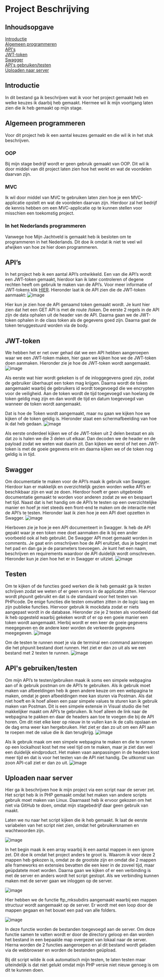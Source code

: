 # Project Beschrijving 

## Inhoudsopgave
[Introductie](https://github.com/Stage-Bravo/Portfolio/blob/main/Progressie_stage/Voortgang_Stage_Project.md#introductie)<br>
[Algemeen programmeren](https://github.com/Stage-Bravo/Portfolio/blob/main/Progressie_stage/Voortgang_Stage_Project.md#algemeen-programmeren)<br>
[API's](https://github.com/Stage-Bravo/Portfolio/blob/main/Progressie_stage/Voortgang_Stage_Project.md#apis)<br>
[JWT-token](https://github.com/Stage-Bravo/Portfolio/blob/main/Progressie_stage/Voortgang_Stage_Project.md#jwt-token)<br>
[Swagger](https://github.com/Stage-Bravo/Portfolio/blob/main/Progressie_stage/Voortgang_Stage_Project.md#swagger) <br>
[API's gebruiken/testen](https://github.com/Stage-Bravo/Portfolio/blob/main/Bewijsvoering/Project_beschrijving.md#apis-gebruikentesten)<br>
[Uploaden naar server](https://github.com/Stage-Bravo/Portfolio/blob/main/Bewijsvoering/Project_beschrijving.md#uploaden-naar-server)

## Introductie
In dit bestand ga ik beschrijven wat ik voor het project gemaakt heb en welke keuzes ik daarbij heb gemaakt. Hiermee wil ik mijn voortgang laten zien die ik heb gemaakt op mijn stage. 

## Algemeen programmeren
Voor dit project heb ik een aantal keuzes gemaakt en die wil ik in het stuk beschrijven.
### OOP
Bij mijn stage bedrijf wordt er geen gebruik gemaakt van OOP. Dit wil ik door middel van dit project laten zien hoe het werkt en wat de voordelen daarvan zijn. 
### MVC
Ik wil door middel van MVC te gebruiken laten zien hoe je een MVC-applicatie opstelt en wat de voordelen daarvan zijn. Hierdoor zal het bedrijf de kennis hebben om een MVC-applicatie op te kunnen stellen voor misschien een toekomstig project. 
### In het Nederlands programmeren
Vanwege hoe Mijn Jachtveld is gemaakt heb ik besloten om te programmeren in het Nederlands. Dit doe ik omdat ik niet te veel wil afwijken van hoe ze hier doen programmeren. 

## API’s 
In het project heb ik een aantal API’s ontwikkeld. Een van die API’s wordt een JWT-token gemaakt, hierdoor kan ik later controleren of degene rechten heeft om gebruik te maken van de API’s. Voor meer informatie of JWT-tokens klik [HIER](https://github.com/Stage-Bravo/Portfolio/blob/main/Onderzoek/Onderzoeksrapport.pdf). Hieronder laat ik de API zien die de JWT-token aanmaakt:
![image](https://github.com/Stage-Bravo/Portfolio/assets/103424907/4cf0e9cc-3b0f-4adf-93b3-6a64c949482e)

Hier kun je zien hoe de API genaamd token gemaakt wordt. Je kunt hier zien dat het een GET API is met de route /token. De eerste 2 regels in de API zijn de data ophalen uit de header van de API. Daarna gaan we de JWT-token ophalen in de class token als de gegevens goed zijn. Daarna gaat de token teruggestuurd worden via de body.

## JWT-token
We hebben het er net over gehad dat we een API hebben aangeroepen waar we een JWT-token maken, hier gaan we kijken hoe we de JWT-token doen aanmaken. Hieronder zie je hoe de JWT-token wordt aangemaakt.
 ![image](https://github.com/Stage-Bravo/Portfolio/assets/103424907/c807b7e6-c184-4543-b97a-5a6f5ce33f34)

Als eerste wat hier wordt gekeken is of de inloggegevens goed zijn, zodat de gebruiker überhaupt een token mag krijgen. Daarna wordt de token aangemaakt waarbij de gebruikers id wordt toegevoegd die we encrypten voor de veiligheid. Aan de token wordt de tijd toegevoegd van hoelang de token geldig mag zijn en dan wordt de tijd en datum toegevoegd van wanneer de token wordt aangemaakt. 

Dat is hoe de Token wordt aangemaakt, maar nu gaan we kijken hoe we kijken of de token geldig is. Hieronder staat een schermafbeelding van hoe ik dat heb gedaan. 
![image](https://github.com/Stage-Bravo/Portfolio/assets/103424907/e8bc140e-cde9-4de8-bbc3-efaa8dde2aca)
 
Als eerste onderdeel kijken we of de JWT-token uit 2 delen bestaat en als dat zo is halen we die 3 delen uit elkaar. Dan decoden we de header en de payload zodat we weten wat daarin zit. Dan kijken we eerst of het een JWT-token is met de goeie gegevens erin en daarna kijken we of de token nog geldig is in tijd. 

## Swagger 
Om documentatie te maken voor de API’s maak ik gebruik van Swagger. Hierdoor kan er makkelijk en overzichtelijk gezien worden welke API’s er beschikbaar zijn en wat ze doen. Hierdoor hoeft er geen uitgebreide documentatie gemaakt te worden voor anderen zodat ze we en bespaart het tijd. Naast dat is het handig om de API’s te testen op een overzichtelijke manier en hoef je niet steeds een front-end te maken om de interactie met de API’s te testen. Hieronder laat ik zien hoe je een API doet opzetten in Swagger.
![image](https://github.com/Stage-Bravo/Portfolio/assets/103424907/048fb5c2-eac9-44a6-a3b3-84e2e93bb76e)
 
Hierboven zie je hoe je een API documenteert in Swagger. Ik heb de API gepakt waar je een token mee doet aanmaken die ik bij een ander voorbeeld ook al heb gebruikt. De Swagger API moet gemaakt worden in comments. Je gaat erin omschrijven hoe de API eruitziet, dus je begint met het pad en dan ga je de parameters toevoegen. Je kunt het een naam, beschrijven en requirements waardoor de API duidelijk wordt omschreven. Hieronder kun je zien hoe het er in Swagger er uitziet. 
![image](https://github.com/Stage-Bravo/Portfolio/assets/103424907/c8662ac8-e7d3-4b47-bc4e-e617068ade86)

## Testen 
Om te kijken of de functies goed werken die ik heb gemaakt ga ik testen schrijven zodat we weten of er geen errors in de applicatie zitten. Hiervoor wordt phpunit gebruikt en dat is de standaard voor het testen van PHPicode. De enige functies die testen omvatten zitten in de logic laag en zijn publieke functies. Hiervoor gebruik ik mockdata zodat er niets aangepast wordt in de database. Hieronder zie je 2 testen als voorbeeld dat ik heb opgesteld waarbij gekeken wordt of er op een goeie manier een token wordt aangemaakt. Hierbij wordt er een keer de goeie gegevens meegegeven en de andere keer worden de verkeerde gegevens meegegeven. 
 ![image](https://github.com/Stage-Bravo/Portfolio/assets/103424907/68e8add6-2f05-4fc7-8f1a-c1b576029004)

Om de testen te runnen moet je via de terminal een command aanroepen die het phpunit bestand doet runnen. Het ziet er dan zo uit als we een bestand met 2 testen te runnen.
 ![image](https://github.com/Stage-Bravo/Portfolio/assets/103424907/dee7d71d-039e-466f-9b3f-3f80e3962977)

 ## API's gebruiken/testen
 Om mijn API’s te testen/gebruiken maak ik soms een simpele webpagina aan of ik gebruik postman om de API’s te gebruiken. Als ik gebruik moet maken van afbeeldingen heb ik geen andere keuze om een webpagina te maken, omdat je geen afbeeldingen mee kan sturen via Postman. Als dat niet hoeft en ik hoef alleen een paar simpele values te sturen kan ik gebruik maken van Postman. Dit is een simpele extensie in Visual studio die het makkelijker maakt om API’s te gebruiken. Ik hoef alleen de link naar de webpagina te pakken en daar de headers aan toe te voegen die bij de API horen. Om dit niet elke keer op nieuw in te vullen kan ik de calls opslaan en de dag erna weer kan hergebruiken. Het ziet er dan zo uit om een API aan te roepen met de value die ik dan terugkrijg. 
 ![image](https://github.com/Stage-Bravo/Portfolio/assets/103424907/9bc192d5-c19c-41b8-9871-118704cb5e2e)

Als ik gebruik maak om een simpele webpagina te maken en die te runnen op een lockalhost kost het me veel tijd om te maken, maar je ziet dan wel een duidelijk eindproduct. Het maken vaan aanpassingen in de headers kost meer tijd en dat is voor het testen van de API niet handig. De uitkomst van zoon API-call ziet er dan zo uit. 
![image](https://github.com/Stage-Bravo/Portfolio/assets/103424907/3d249ecf-9105-4b1f-808f-dc9ee27b5310)

## Uploaden naar server
Hier ga ik beschrijven hoe ik mijn project via een script naar de server zet. Het script heb ik in PHP gemaakt omdat het maken van andere scripts gebruik moet maken van Linux. Daarnaast heb ik ervoor gekozen om het niet via GitHub te doen, omdat mijn stagebedrijf daar geen gebruik van maakt. 

Laten we nu naar het script kijken die ik heb gemaakt. Ik laat de eerste variabelen van het script niet zien, omdat het gebruikersnamen en wachtwoorden zijn.

![image](https://github.com/Stage-Bravo/Portfolio/assets/103424907/94de0ca6-49d5-4376-96b8-f92d92ad9e2c)

In het begin maak ik een array waarbij ik een aantal mappen in een ignore zet. Dit doe ik omdat het project anders te groot is. Waarom ik voor deze 2 mappen heb gekozen is, omdat ze de grootste zijn en omdat die 2 mappen alle frameworks en extensies bevatten die een keer in de zoveel tijd, maar geüpdatete moet worden. Daarna gaan we kijken of er een verbinding is met de server en anders wordt het script gestopt. Als we verbinding kunnen maken met de server gaan we inloggen op de server.

![image](https://github.com/Stage-Bravo/Portfolio/assets/103424907/9c6ee12c-9041-43ea-aa0f-a5658101401d)

Hier hebben we de functie ftp_mksubdirs aangemaakt waarbij een mappen structuur wordt aangemaakt op de server. Er wordt met een loop door de mappen gegaan en het bouwt een pad van alle folders.

![image](https://github.com/Stage-Bravo/Portfolio/assets/103424907/bcdd0fac-90b0-4062-8573-4c784e18a0e3)

In deze functie worden de bestanden toegevoegd aan de server. Om deze functie samen te vatten wordt er door de directory geloop en dan worden het bestand in een bepaalde map overgezet van lokaal naar de server. Hierna worden de 2 functies aangeroepen en al dit bestand wordt geladen via de webbrowser en worden de bestanden geüpload. 

Bij dit script wilde ik ook automatisch mijn testen, te laten testen maar uiteindelijk is dat niet gelukt omdat mijn PHP versie niet nieuw genoeg is om dit te kunnen doen. 
